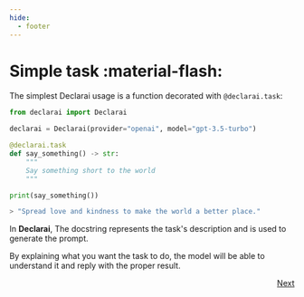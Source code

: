 ```yaml
---
hide:
  - footer
---
```


# Simple task :material-flash:
The simplest Declarai usage is a function decorated with `@declarai.task`:

```py
from declarai import Declarai

declarai = Declarai(provider="openai", model="gpt-3.5-turbo")

@declarai.task
def say_something() -> str:
    """
    Say something short to the world
    """

print(say_something())

> "Spread love and kindness to make the world a better place."
```
In **Declarai**, The docstring represents the task's description and is used to generate the prompt.

By explaining what you want the task to do, the model will be able to understand it and reply with the proper result.



<div style="text-align: right">
    <a href="../controlling-task-behavior" class="md-button">
        Next <i class="fas fa-arrow-right"></i>
    </a>
</div>
